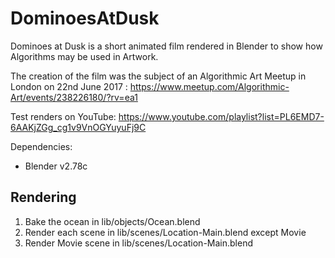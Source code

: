 # DominoesAtDusk
Dominoes at Dusk is a short animated film rendered in Blender to show how Algorithms may be used in Artwork.

The creation of the film was the subject of an Algorithmic Art Meetup in London on 22nd June 2017 :
https://www.meetup.com/Algorithmic-Art/events/238226180/?rv=ea1

Test renders on YouTube:
https://www.youtube.com/playlist?list=PL6EMD7-6AAKjZGg_cg1v9VnOGYuyuFj9C

Dependencies:
* Blender v2.78c

## Rendering

1. Bake the ocean in lib/objects/Ocean.blend
2. Render each scene in lib/scenes/Location-Main.blend except Movie
3. Render Movie scene in lib/scenes/Location-Main.blend
